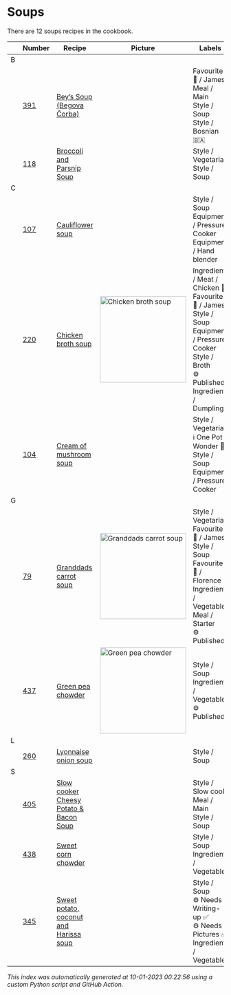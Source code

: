 # Soups

There are 12 soups recipes in the cookbook.

| |Number|Recipe|Picture|Labels|
|-|------|------|-------|------|
| B||||
||[391](https://github.com/jcallaghan/The-Cookbook/issues/391)|[Bey’s Soup (Begova Čorba)](https://github.com/jcallaghan/The-Cookbook/issues/391)| |Favourite 🥰 / James<br>Meal / Main<br>Style / Soup<br>Style / Bosnian 🇧🇦|
||[118](https://github.com/jcallaghan/The-Cookbook/issues/118)|[Broccoli and Parsnip Soup](https://github.com/jcallaghan/The-Cookbook/issues/118)| |Style / Vegetarian<br>Style / Soup|
| C||||
||[107](https://github.com/jcallaghan/The-Cookbook/issues/107)|[Cauliflower soup](https://github.com/jcallaghan/The-Cookbook/issues/107)| |Style / Soup<br>Equipment / Pressure Cooker<br>Equipment / Hand blender|
||[220](https://github.com/jcallaghan/The-Cookbook/issues/220)|[Chicken broth soup](https://github.com/jcallaghan/The-Cookbook/blob/main/recipes/chicken-broth-soup.md)|<img src='https://raw.githubusercontent.com/jcallaghan/The-Cookbook/main/recipes/images/chicken-broth-soup-1.jpg' alt='Chicken broth soup' width='200'/>|Ingredient / Meat / Chicken 🐔<br>Favourite 🥰 / James<br>Style / Soup<br>Equipment / Pressure Cooker<br>Style / Broth<br>⚙ Published<br>Ingredient / Dumpling|
||[104](https://github.com/jcallaghan/The-Cookbook/issues/104)|[Cream of mushroom soup](https://github.com/jcallaghan/The-Cookbook/issues/104)| |Style / Vegetarian<br>ℹ️ One Pot Wonder 💪<br>Style / Soup<br>Equipment / Pressure Cooker|
| G||||
||[79](https://github.com/jcallaghan/The-Cookbook/issues/79)|[Granddads carrot soup](https://github.com/jcallaghan/The-Cookbook/blob/main/recipes/granddads-carrot-soup.md)|<img src='https://raw.githubusercontent.com/jcallaghan/The-Cookbook/main/recipes/images/granddads-carrot-soup-1.jpg' alt='Granddads carrot soup' width='200'/>|Style / Vegetarian<br>Favourite 🥰 / James<br>Style / Soup<br>Favourite 🥰 / Florence<br>Ingredient / Vegetable<br>Meal / Starter<br>⚙ Published|
||[437](https://github.com/jcallaghan/The-Cookbook/issues/437)|[Green pea chowder](https://github.com/jcallaghan/The-Cookbook/blob/main/recipes/green-pea-chowder.md)|<img src='https://raw.githubusercontent.com/jcallaghan/The-Cookbook/main/recipes/images/green-pea-chowder-1.jpg' alt='Green pea chowder' width='200'/>|Style / Soup<br>Ingredient / Vegetable<br>⚙ Published|
| L||||
||[260](https://github.com/jcallaghan/The-Cookbook/issues/260)|[Lyonnaise onion soup](https://github.com/jcallaghan/The-Cookbook/issues/260)| |Style / Soup|
| S||||
||[405](https://github.com/jcallaghan/The-Cookbook/issues/405)|[Slow cooker Cheesy Potato & Bacon Soup](https://github.com/jcallaghan/The-Cookbook/issues/405)| |Style / Slow cook<br>Meal / Main<br>Style / Soup|
||[438](https://github.com/jcallaghan/The-Cookbook/issues/438)|[Sweet corn chowder](https://github.com/jcallaghan/The-Cookbook/issues/438)| |Style / Soup<br>Ingredient / Vegetable|
||[345](https://github.com/jcallaghan/The-Cookbook/issues/345)|[Sweet potato, coconut and Harissa soup](https://github.com/jcallaghan/The-Cookbook/issues/345)| |Style / Soup<br>⚙ Needs Writing-up ✅<br>⚙ Needs Pictures ✅<br>Ingredient / Vegetable|

_This index was automatically generated at 10-01-2023 00:22:56 using a custom Python script and GitHub Action._